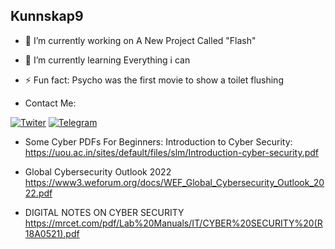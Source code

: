 ## Kunnskap9
- 🔭 I’m currently working on A New Project Called "Flash"

- 🌱 I’m currently learning Everything i can

- ⚡ Fun fact: Psycho was the first movie to show a toilet flushing

- Contact Me:

[![Twiter](https://img.shields.io/badge/Twitter-1DA1F2?style=for-the-badge&logo=twitter&logoColor=white)](https://twitter.com/thekunnskap9)
[![Telegram](https://img.shields.io/badge/Telegram-2CA5E0?style=for-the-badge&logo=telegram&logoColor=white)](https://t.me/kunnskap9)



- Some Cyber PDFs For Beginners:
Introduction to Cyber Security:
https://uou.ac.in/sites/default/files/slm/Introduction-cyber-security.pdf

- Global Cybersecurity Outlook 2022
https://www3.weforum.org/docs/WEF_Global_Cybersecurity_Outlook_2022.pdf

- DIGITAL NOTES ON CYBER SECURITY
https://mrcet.com/pdf/Lab%20Manuals/IT/CYBER%20SECURITY%20(R18A0521).pdf
